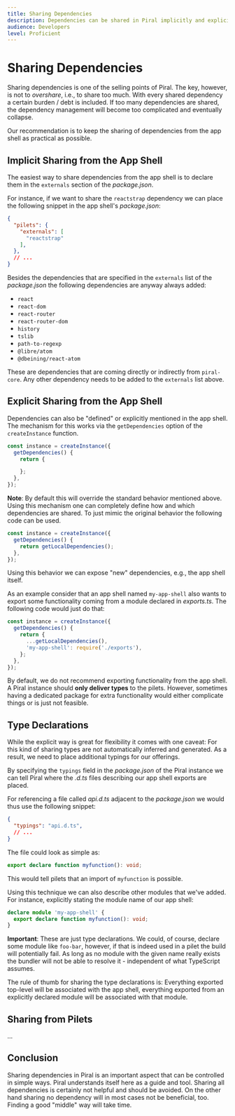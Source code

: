```yaml
---
title: Sharing Dependencies
description: Dependencies can be shared in Piral implicitly and explicitly.
audience: Developers
level: Proficient
---
```


# Sharing Dependencies

Sharing dependencies is one of the selling points of Piral. The key, however, is not to *overshare*, i.e., to share too much. With every shared dependency a certain burden / debt is included. If too many dependencies are shared, the dependency management will become too complicated and eventually collapse.

Our recommendation is to keep the sharing of dependencies from the app shell as practical as possible.

## Implicit Sharing from the App Shell

The easiest way to share dependencies from the app shell is to declare them in the `externals` section of the *package.json*.

For instance, if we want to share the `reactstrap` dependency we can place the following snippet in the app shell's *package.json*:

```json
{
  "pilets": {
    "externals": [
      "reactstrap"
    ],
  },
  // ...
}
```

Besides the dependencies that are specified in the `externals` list of the *package.json* the following dependencies are anyway always added:

- `react`
- `react-dom`
- `react-router`
- `react-router-dom`
- `history`
- `tslib`
- `path-to-regexp`
- `@libre/atom`
- `@dbeining/react-atom`

These are dependencies that are coming directly or indirectly from `piral-core`. Any other dependency needs to be added to the `externals` list above.

## Explicit Sharing from the App Shell

Dependencies can also be "defined" or explicitly mentioned in the app shell. The mechanism for this works via the `getDependencies` option of the `createInstance` function.

```js
const instance = createInstance({
  getDependencies() {
    return {

    };
  },
});
```

**Note**: By default this will override the standard behavior mentioned above. Using this mechanism one can completely define how and which dependencies are shared. To just mimic the original behavior the following code can be used.

```js
const instance = createInstance({
  getDependencies() {
    return getLocalDependencies();
  },
});
```

Using this behavior we can expose "new" dependencies, e.g., the app shell itself.

As an example consider that an app shell named `my-app-shell` also wants to export some functionality coming from a module declared in *exports.ts*. The following code would just do that:

```js
const instance = createInstance({
  getDependencies() {
    return {
      ...getLocalDependencies(),
      'my-app-shell': require('./exports'),
    };
  },
});
```

By default, we do not recommend exporting functionality from the app shell. A Piral instance should **only deliver types** to the pilets. However, sometimes having a dedicated package for extra functionality would either complicate things or is just not feasible.

## Type Declarations

While the explicit way is great for flexibility it comes with one caveat: For this kind of sharing types are not automatically inferred and generated. As a result, we need to place additional typings for our offerings.

By specifying the `typings` field in the *package.json* of the Piral instance we can tell Piral where the *.d.ts* files describing our app shell exports are placed.

For referencing a file called *api.d.ts* adjacent to the *package.json* we would thus use the following snippet:

```json
{
  "typings": "api.d.ts",
  // ...
}
```

The file could look as simple as:

```ts
export declare function myfunction(): void;
```

This would tell pilets that an import of `myfunction` is possible.

Using this technique we can also describe other modules that we've added. For instance, explicitly stating the module name of our app shell:

```ts
declare module 'my-app-shell' {
  export declare function myfunction(): void;
}
```

**Important**: These are just type declarations. We could, of course, declare some module like `foo-bar`, however, if that is indeed used in a pilet the build will potentially fail. As long as no module with the given name really exists the bundler will not be able to resolve it - independent of what TypeScript assumes.

The rule of thumb for sharing the type declarations is: Everything exported top-level will be associated with the app shell, everything exported from an explicitly declared module will be associated with that module.

## Sharing from Pilets

...

## Conclusion

Sharing dependencies in Piral is an important aspect that can be controlled in simple ways. Piral understands itself here as a guide and tool. Sharing all dependencies is certainly not helpful and should be avoided. On the other hand sharing no dependency will in most cases not be beneficial, too. Finding a good "middle" way will take time.
